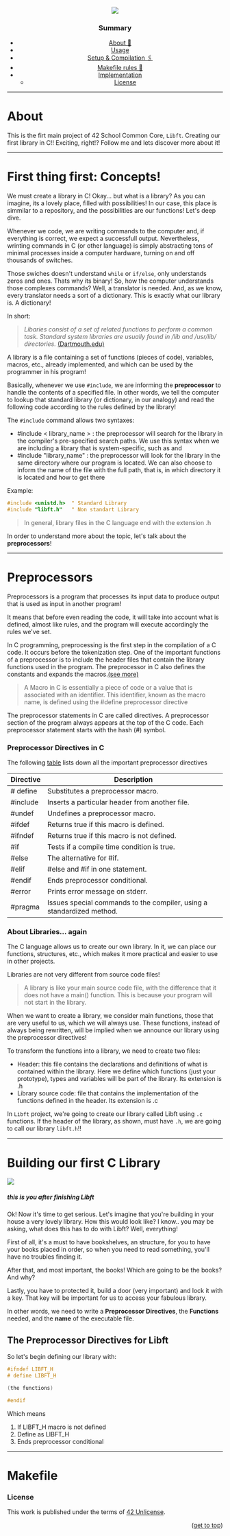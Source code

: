 <!--------------------------------

<p align="center">
  <img src="https://capsule-render.vercel.app/api?type=rounded&height=300&color=gradient&text=Work%20in%20Progress" />
</p>
<h1 align="center"> Hello! I'm sorry! Working on that! </h1>
----->

<p align="center">
	<img src="https://capsule-render.vercel.app/api?type=venom&height=200&color=0ABAB5&text=Libft&fontAlign=50&fontAlignY=61&animation=fadeIn&fontColor=fcf3f2&fontSize=100" />

</p>

<div align="center">
<h3 align=center>Summary</h3>

<!-- mtoc-start -->

* [About 📌](#about-)
* [Usage](#usage)
* [Setup & Compilation 🖇️](#setup--compilation-)
* [Makefile rules 🔧](#makefile-rules-)
* [Implementation](#implementation)
  * [License](#license)

</div>

----
<h1> About </h1>

This is the firt main project of 42 School Common Core, `Libft`. Creating our first library in C!! Exciting, right!? Follow me and lets discover more about it!

----
<h1> First thing first: Concepts! </h1>

We must create a library in C! Okay... but what is a library? As you can imagine, its a lovely place, filled with possibilities! In our case, this place is simmilar to a repository, and the possibilities are our functions! Let's deep dive.

Whenever we code, we are writing commands to the computer and, if everything is correct, we expect a successfull output. Nevertheless, wrinting commands in C (or other language) is simply abstracting tons of minimal processes inside a computer hardware, turning on and off thousands of switches. 

Those swiches doesn't understand `while` or `if/else`, only understands zeros and ones. Thats why its binary! So, how the computer understands those complexes commands? Well, a translator is needed. And, as we know, every translator needs a sort of a dictionary. This is exactly what our library is. A dictionary!

In short:

> _Libaries consist of a set of related functions to perform a common task. Standard system libraries are usually found in /lib and /usr/lib/ directories._ [(Dartmouth.edu)](https://www.cs.dartmouth.edu/~campbell/cs50/buildlib.html)

A library is a file containing a set of functions (pieces of code), variables, macros, etc., already implemented, and which can be used by the programmer in his program!

Basically, whenever we use `#include`, we are informing the **preprocessor** to handle the contents of a specified file. In other words, we tell the computer to lookup that standard library (or dictionary, in our analogy) and read the following code according to the rules defined by the library!

The `#include` command allows two syntaxes:
<ul>
 	<li> #include < library_name > : the preprocessor will search for the library in the compiler's pre-specified search paths. We use this syntax when we are including a library that is system-specific, such as <stdio.h> and <stdlib.h> </li>
   	<li> #include "library_name" : the preprocessor will look for the library in the same directory where our program is located. We can also choose to inform the name of the file with the full path, that is, in which directory it is located and how to get there </li>
	</ul>

 Example:
 ```C
#include <unistd.h>  " Standard Library
#include "libft.h"   " Non standart Library
```

> In general, library files in the C language end with the extension .h

In order to understand more about the topic, let's talk about the **preprocessors**!

-----
<h1> Preprocessors </h1>

Preprocessors is a program that processes its input data to produce output that is used as input in another program!

It means that before even reading the code, it will take into account what is defined, almost like rules, and the program will execute accordingly the rules we've set. 

In C programming, preprocessing is the first step in the compilation of a C code. It occurs before the tokenization step. One of the important functions of a preprocessor is to include the header files that contain the library functions used in the program. The preprocessor in C also defines the constants and expands the macros.[(see more)](https://www.tutorialspoint.com/cprogramming/c_preprocessors.htm)

> A Macro in C is essentially a piece of code or a value that is associated with an identifier. This identifier, known as the macro name, is defined using the #define preprocessor directive

The preprocessor statements in C are called directives. A preprocessor section of the program always appears at the top of the C code. Each preprocessor statement starts with the hash (#) symbol.

<h3> Preprocessor Directives in C </h3>

The following [table](https://www.tutorialspoint.com/cprogramming/c_preprocessors.htm) lists down all the important preprocessor directives

| Directive	| Description |
-------------- | ---------------
| # define |	Substitutes a preprocessor macro.|
| #include	|	Inserts a particular header from another file. |
| #undef	|	Undefines a preprocessor macro. |
| #ifdef	|	Returns true if this macro is defined. |
| #ifndef	|	Returns true if this macro is not defined.
| #if		| Tests if a compile time condition is true.
| #else		| The alternative for #if.
| #elif		| #else and #if in one statement.
| #endif	|	Ends preprocessor conditional.
| #error	|	Prints error message on stderr.
| #pragma	|	Issues special commands to the compiler, using a standardized method.

<h3> About Libraries... again </h3>
The C language allows us to create our own library. In it, we can place our functions, structures, etc., which makes it more practical and easier to use in other projects.

Libraries are not very different from source code files!

> A library is like your main source code file, with the difference that it does not have a main() function. This is because your program will not start in the library.

When we want to create a library, we consider main functions, those that are very useful to us, which we will always use. These functions, instead of always being rewritten, will be implied when we announce our library using the preprocessor directives!

To transform the functions into a library, we need to create two files:
<ul>
	<li> Header: this file contains the declarations and definitions of what is contained within the library. Here we define which functions (just your prototype), types and variables will be part of the library. Its extension is .h </li>
	<li>Library source code: file that contains the implementation of the functions defined in the header. Its extension is .c </li>
</ul>

In `Libft` project, we're going to create our library called Libft using `.c` functions. If the header of the library, as shown, must have `.h`, we are going to call our library `libft.h`!!

-----
<h1>Building our first C Library</h1>
<img src="https://www.familyhandyman.com/wp-content/uploads/2018/01/FH98DJA_01234LEAD.jpg?resize=522%2C522">
<h5> this is you after finishing Libft </h5>

Ok! Now it's time to get serious. Let's imagine that you're building in your house a very lovely library. How this would look like? I know.. you may be asking, what does this has to do with Libft? Well, everything!

First of all, it's a must to have bookshelves, an structure, for you to have your books placed in order, so when you need to read something, you'll have no troubles finding it.

After that, and most important, the books! Which are going to be the books? And why? 

Lastly, you have to protected it, build a door (very important) and lock it with a key. That key will be important for us to access your fabulous library.

In other words, we need to write a **Preprocessor Directives**, the **Functions** needed, and the **name** of the executable file.

<h2> The Preprocessor Directives for Libft </h2>

So let's begin defining our library with:
```C
#ifndef LIBFT_H
# define LIBFT_H

(the functions)

#endif
```
Which means
	<ol>
 		<li> If LIBFT_H macro is not defined </li>
   		<li> Define as LIBFT_H </li>
     		<li> Ends preprocessor conditional </li>
 	</ol>

-----
<h1>Makefile</h1>


### License

This work is published under the terms of <a href="https://github.com/lude-bri/42_Common_Core/blob/main/LICENSE.md">42 Unlicense</a>.

<p align="right">(<a href="#readme-top">get to top</a>)</p>


